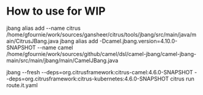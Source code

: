# How to use for WIP

jbang alias add --name citrus /home/gfournie/work/sources/gansheer/citrus/tools/jbang/src/main/java/main/CitrusJBang.java
jbang alias add -Dcamel.jbang.version=4.10.0-SNAPSHOT --name camel /home/gfournie/work/sources/github/camel/dsl/camel-jbang/camel-jbang-main/src/main/jbang/main/CamelJBang.java

jbang --fresh --deps=org.citrusframework:citrus-camel:4.6.0-SNAPSHOT --deps=org.citrusframework:citrus-kubernetes:4.6.0-SNAPSHOT citrus run route.it.yaml
